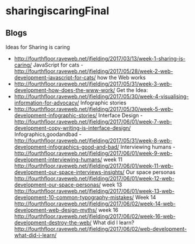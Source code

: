 # sharingiscaringFinal


## Blogs
Ideas for Sharing is caring 
- http://fourthfloor.raveweb.net/jfielding/2017/03/13/week-1-sharing-is-caring/
JavaScript for cats 
-http://fourthfloor.raveweb.net/jfielding/2017/05/28/week-2-web-development-javascript-for-cats/
how the Web works 
- http://fourthfloor.raveweb.net/jfielding/2017/05/31/week-3-web-development-how-does-the-www-work/
Get the Idea: 
- http://fourthfloor.raveweb.net/jfielding/2017/05/30/week-4-visualising-information-for-advocacy/
Infographic stories 
- http://fourthfloor.raveweb.net/jfielding/2017/05/30/week-5-web-development-infographic-stories/
Interface Design 
-http://fourthfloor.raveweb.net/jfielding/2017/06/01/week-7-web-development-copy-writing-is-interface-design/
Infographics,goodandbad 
-http://fourthfloor.raveweb.net/jfielding/2017/05/31/week-8-web-development-infographics-good-and-bad/
Interviewing humans - http://fourthfloor.raveweb.net/jfielding/2017/06/01/week-9-web-development-interviewing-humans/
week 11 http://fourthfloor.raveweb.net/jfielding/2017/06/01/week-11-web-development-our-space-interviews-insights/
Our space personas http://fourthfloor.raveweb.net/jfielding/2017/06/01/week-12-web-development-our-space-personas/
week 13 http://fourthfloor.raveweb.net/jfielding/2017/06/01/week-13-web-development-10-common-typography-mistakes/
Week 14 http://fourthfloor.raveweb.net/jfielding/2017/06/02/week-14-web-development-web-design-myths/
week 16 http://fourthfloor.raveweb.net/jfielding/2017/06/02/week-16-web-development-destroy-the-web/
What did I learn? http://fourthfloor.raveweb.net/jfielding/2017/06/02/web-development-what-did-i-learn/





